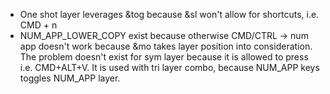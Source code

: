 - One shot layer leverages &tog because &sl won't allow for shortcuts, i.e. CMD + n
- NUM_APP_LOWER_COPY exist because otherwise CMD/CTRL -> num app doesn't work because &mo takes layer position into consideration. The problem doesn't exist for sym layer because it is allowed to press i.e. CMD+ALT+V. It is used with tri layer combo, because NUM_APP keys toggles NUM_APP layer.
